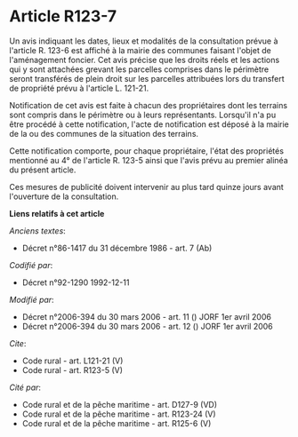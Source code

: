 # Article R123-7

Un avis indiquant les dates, lieux et modalités de la consultation prévue à l'article R. 123-6 est affiché à la mairie des
communes faisant l'objet de l'aménagement foncier. Cet avis précise que les droits réels et les actions qui y sont attachées
grevant les parcelles comprises dans le périmètre seront transférés de plein droit sur les parcelles attribuées lors du
transfert de propriété prévu à l'article L. 121-21. 

Notification de cet avis est faite à chacun des propriétaires dont les terrains sont compris dans le périmètre ou à leurs
représentants. Lorsqu'il n'a pu être procédé à cette notification, l'acte de notification est déposé à la mairie de la ou des
communes de la situation des terrains. 

Cette notification comporte, pour chaque propriétaire, l'état des propriétés mentionné au 4° de l'article R. 123-5 ainsi que
l'avis prévu au premier alinéa du présent article. 

Ces mesures de publicité doivent intervenir au plus tard quinze jours avant l'ouverture de la consultation.

**Liens relatifs à cet article**

_Anciens textes_:

  - Décret n°86-1417 du 31 décembre 1986 - art. 7 (Ab)

_Codifié par_:

  - Décret n°92-1290 1992-12-11

_Modifié par_:

  - Décret n°2006-394 du 30 mars 2006 - art. 11 () JORF 1er avril 2006
  - Décret n°2006-394 du 30 mars 2006 - art. 12 () JORF 1er avril 2006

_Cite_:

  - Code rural - art. L121-21 (V)
  - Code rural - art. R123-5 (V)

_Cité par_:

  - Code rural et de la pêche maritime - art. D127-9 (VD)
  - Code rural et de la pêche maritime - art. R123-24 (V)
  - Code rural et de la pêche maritime - art. R125-6 (V)
